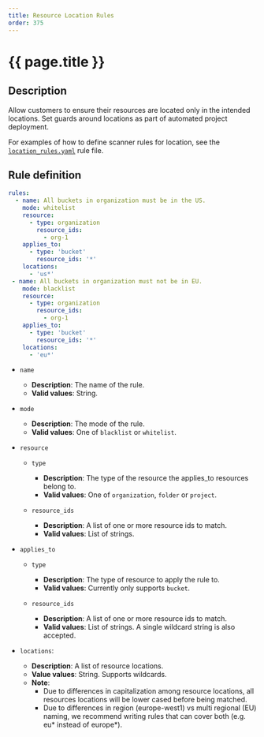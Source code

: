```yaml
---
title: Resource Location Rules
order: 375 
---
```


# {{ page.title }}

## Description

Allow customers to ensure their resources are located only in the intended
locations. Set guards around locations as part of automated project deployment.

For examples of how to define scanner rules for location, see the
[`location_rules.yaml`](https://github.com/GoogleCloudPlatform/forseti-security/blob/dev/rules/location_rules.yaml)
rule file.

## Rule definition

```yaml
rules:
  - name: All buckets in organization must be in the US.
    mode: whitelist
    resource:
      - type: organization
        resource_ids:
          - org-1
    applies_to:
      - type: 'bucket'
        resource_ids: '*'
    locations:
      - 'us*'
 - name: All buckets in organization must not be in EU.
    mode: blacklist
    resource:
      - type: organization
        resource_ids:
          - org-1
    applies_to:
      - type: 'bucket'
        resource_ids: '*'
    locations:
      - 'eu*'
```

* `name`
  * **Description**: The name of the rule.
  * **Valid values**: String.

* `mode`
  * **Description**: The mode of the rule.
  * **Valid values**: One of `blacklist` or `whitelist`.

* `resource`
  * `type`
    * **Description**: The type of the resource the applies_to resources belong to.
    * **Valid values**: One of `organization`, `folder` or `project`.

  * `resource_ids`
    * **Description**: A list of one or more resource ids to match.
    * **Valid values**: List of strings.

* `applies_to`
  * `type`
    * **Description**: The type of resource to apply the rule to.
    * **Valid values**: Currently only supports `bucket`.

  * `resource_ids`
    * **Description**: A list of one or more resource ids to match.
    * **Valid values**: List of strings. A single wildcard string is also accepted.

* `locations`:
  * **Description**: A list of resource locations.
  * **Value values**: String. Supports wildcards.
  * **Note**:
    * Due to differences in capitalization among resource locations, all resources locations will be lower cased before being matched.
    * Due to differences in region (europe-west1) vs multi regional (EU) naming, we recommend writing rules that can cover both (e.g. eu* instead of europe*).
